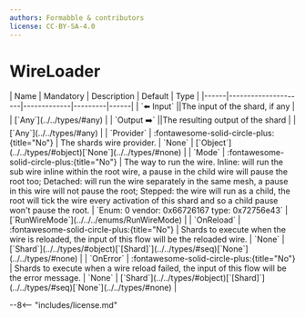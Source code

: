 ```yaml
---
authors: Formabble & contributors
license: CC-BY-SA-4.0
---
```



# WireLoader

<div class="sh-parameters" markdown="1">
| Name | Mandatory | Description | Default | Type |
|------|---------------------|-------------|---------|------|
| `⬅️ Input` ||The input of the shard, if any | | [`Any`](../../types/#any) |
| `Output ➡️` ||The resulting output of the shard | | [`Any`](../../types/#any) |
| `Provider` | :fontawesome-solid-circle-plus:{title="No"}  | The shards wire provider. | `None` | [`Object`](../../types/#object)[`None`](../../types/#none) |
| `Mode` | :fontawesome-solid-circle-plus:{title="No"}  | The way to run the wire. Inline: will run the sub wire inline within the root wire, a pause in the child wire will pause the root too; Detached: will run the wire separately in the same mesh, a pause in this wire will not pause the root; Stepped: the wire will run as a child, the root will tick the wire every activation of this shard and so a child pause won't pause the root. | `Enum: 0 vendor: 0x66726167 type: 0x72756e43` | [`RunWireMode`](../../../enums/RunWireMode) |
| `OnReload` | :fontawesome-solid-circle-plus:{title="No"}  | Shards to execute when the wire is reloaded, the input of this flow will be the reloaded wire. | `None` | [`Shard`](../../types/#object)[`[Shard]`](../../types/#seq)[`None`](../../types/#none) |
| `OnError` | :fontawesome-solid-circle-plus:{title="No"}  | Shards to execute when a wire reload failed, the input of this flow will be the error message. | `None` | [`Shard`](../../types/#object)[`[Shard]`](../../types/#seq)[`None`](../../types/#none) |

</div>



--8<-- "includes/license.md"

